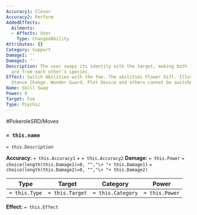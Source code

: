 ```yaml
---
Accuracy1: Clever
Accuracy2: Perform
AddedEffects:
  Ailments:
  - Affects: User
    Type: ChangedAbility
Attributes: {}
Category: Support
Damage1: ''
Damage2: ''
Description: The user swaps its identity with the target, making both feel like they
  are from each other's species.
Effect: Switch Abilities with the foe. The abilities Flower Gift. Illusion. Imposter.
  Stance Change. Wonder Guard. Plot Device and others cannot be switched.
Name: Skill Swap
Power: 0
Target: Foe
Type: Psychic
---
```


#PokeroleSRD/Moves

### `= this.name` 
*`= this.Description`*

**Accuracy:** `= this.Accuracy1` + `= this.Accuracy2`
**Damage:** `= this.Power` `= choice(length(this.Damage1)=0, "","\+ "+ this.Damage1)` `= choice(length(this.Damage2)=0, "","\+ "+ this.Damage2)`

| Type          | Target          | Category          | Power          |
| ------------- | --------------- | ----------------  | -------------- |
| `= this.Type` | `= this.Target` | `= this.Category` | `= this.Power` | 

**Effect:** `= this.Effect`